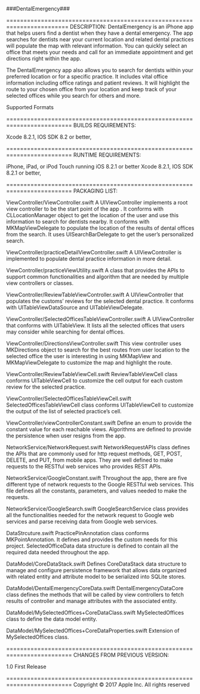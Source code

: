 ###DentalEmergency###

========================================================================
DESCRIPTION:
DentalEmergency is an iPhone app that helps users find a dentist when they have a dental emergency.  The app searches for dentists near your current location and related dental practices will populate the map with relevant information. You can quickly select an office that meets your needs and call for an immediate appointment and get directions right within the app. 


The DentalEmergency app also allows you to search for dentists within your preferred location or for a specific practice. It includes vital office information including office ratings and patient reviews. It will highlight the route to your chosen office from your location and keep track of your selected offices while you search for others and more.   




Supported Formats


=========================================================================
BUILDS REQUIREMENTS:


Xcode 8.2.1,  IOS SDK 8.2 or better, 


=========================================================================
RUNTIME REQUIREMENTS:


iPhone, iPad, or iPod Touch running iOS 8.2.1 or better Xcode 8.2.1,  IOS SDK 8.2.1 or better, 


=========================================================================
PACKAGING LIST:


ViewController/ViewController.swift
A UIViewController implements a root view controller to be the start point of the app .  It conforms with CLLocationManager object to get the location of the user and use this information to search for dentists nearby. It conforms with MKMapViewDelegate to populate the location of the results of dental offices from the search. It uses UISearchBarDelegate to get the user’s personalized search.
 
ViewController/practiceDetailViewController.swift
A UIViewController is implemented to populate dental practice information in more detail.


ViewController/practiceViewUtility.swift
A class that provides the APIs to support common functionalities and algorithm that are needed by multiple view controllers or classes.


ViewController/ReviewTableViewController.swift
A UIViewController that populates the customs’ reviews for the selected dental practice. It conforms with UITableViewDataSource and UITableViewDelegate.


ViewController/SelectedOfficesTableViewController.swift
A UIViewController that conforms with UITableView. It lists all the selected offices that users may consider while searching for dental offices.  
 
ViewController/DirectionsViewController.swift
This view controller uses MKDirections object to search for the best routes from user location to the selected office the user is interesting in using MKMapView and MKMapViewDelegate to customize the map and highlight the route.


ViewController/ReviewTableViewCell.swift
ReviewTableViewCell class conforms UITableViewCell to customize the cell output for each custom review for the selected practice.  


ViewController/SelectedOfficesTableViewCell.swift
SelectedOfficesTableViewCell class conforms UITableViewCell to customize the output of the list of selected practice’s cell. 


ViewController/viewControllerConstant.swift
Define an enum to provide the constant value for each reachable views.  Algorithms are defined to provide the persistence when user resigns from the app.


NetworkService/NetworkRequest.swift
NetworkRequestAPIs class defines the APIs that are commonly used for http request methods,  GET, POST, DELETE, and PUT, from mobile apps. They are well defined to make requests to the RESTful web services who provides REST APIs.    


NetworkService/GoogleConstant.swift
Throughout the app, there are five different type of network requests to the Google RESTful web services. This file defines all the constants, parameters, and values needed to make the requests.   
 
NetworkService/GoogleSearch.swift
GoogleSearchService class provides all the functionalities needed for the network request to Google web services and parse receiving data from Google web services.  


DataStrcuture.swift
PracticePinAnnotation class conforms MKPointAnnotation.  It defines and provides the custom needs for this project.  SelectedOfficeData data structure is defined to contain all the required data needed throughout the app.  


DataModel/CoreDataStack.swift
Defines CoreDataStack data structure to manage and configure persistence framework that allows data organized with related entity and attribute model to be serialized into SQLite stores.


DataModel/DentalEmergencyCoreData.swift
DentalEmergencyDataCore class defines the methods that will be called by view controllers to fetch results of controller and manage attributes with the associated entity.


DataModel/MySelectedOffices+CoreDataClass.swift
MySelectedOffices class to define the data model entity.


DataModel/MySelectedOffices+CoreDataProperties.swift
Extension of MySelectedOffices class. 
 
=========================================================================
CHANGES FROM PREVIOUS VERSION:


1.0 First Release


=========================================================================
Copyright © 2017 Apple Inc. All rights reserved
